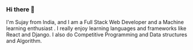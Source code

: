 ### Hi there 👋

I'm Sujay from India, and I am a Full Stack Web Developer and a Machine learning enthusiast . I really enjoy learning languages and frameworks like React and Django. I also do Competitive Programming and Data structures and Algorithm.

